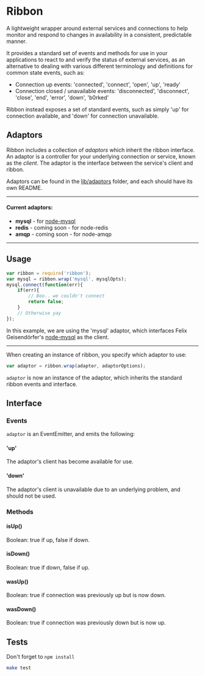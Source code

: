 # Ribbon
A lightweight wrapper around external services and connections to help monitor and respond to changes in availability in a consistent, predictable manner.

It provides a standard set of events and methods for use in your applications to react to and verify the status of external services, as an alternative to dealing with various different terminology and definitions for common state events, such as:

* Connection up events: 'connected', 'connect', 'open', 'up', 'ready'
* Connection closed / unavailable events: 'disconnected', 'disconnect', 'close', 'end', 'error', 'down', 'b0rked'

Ribbon instead exposes a set of standard events, such as simply 'up' for connection available, and 'down' for connection unavailable.

## Adaptors

Ribbon includes a collection of _adaptors_ which inherit the ribbon interface. An adaptor is a controller for your underlying connection or service, known as the _client_. The adaptor is the interface between the service's client and ribbon.

Adaptors can be found in the [lib/adaptors](lib/adaptors) folder, and each should have its own README.

---

#### Current adaptors:

* **mysql** - for [node-mysql][node-mysql]
* **redis** - coming soon - for node-redis
* **amqp** - coming soon - for node-amqp

---

## Usage


```javascript
var ribbon = require('ribbon');
var mysql = ribbon.wrap('mysql', mysqlOpts);
mysql.connect(function(err){
	if(err){
		// Boo.. we couldn't connect
		return false;
	}
	// Otherwise yay
});
```

In this example, we are using the 'mysql' adaptor, which interfaces Felix Geisendörfer's [node-mysql][node-mysql] as the client.

---

When creating an instance of ribbon, you specify which adaptor to use:

```javascript
var adaptor = ribbon.wrap(adaptor, adaptorOptions);
```

``adaptor`` is now an instance of the adaptor, which inherits the standard ribbon events and interface.

## Interface

### Events

``adaptor`` is an EventEmitter, and emits the following:

#### 'up'

The adaptor's client has become available for use.

#### 'down'
The adaptor's client is unavailable due to an underlying problem, and should not be used.

### Methods

#### isUp()
Boolean: true if up, false if down.

#### isDown()
Boolean: true if down, false if up.

#### wasUp()
Boolean: true if connection was previously up but is now down.

#### wasDown()
Boolean: true if connection was previously down but is now up.


## Tests

Don't forget to ``npm install``

```bash
make test
```

[node-mysql]: https://github.com/felixge/node-mysql